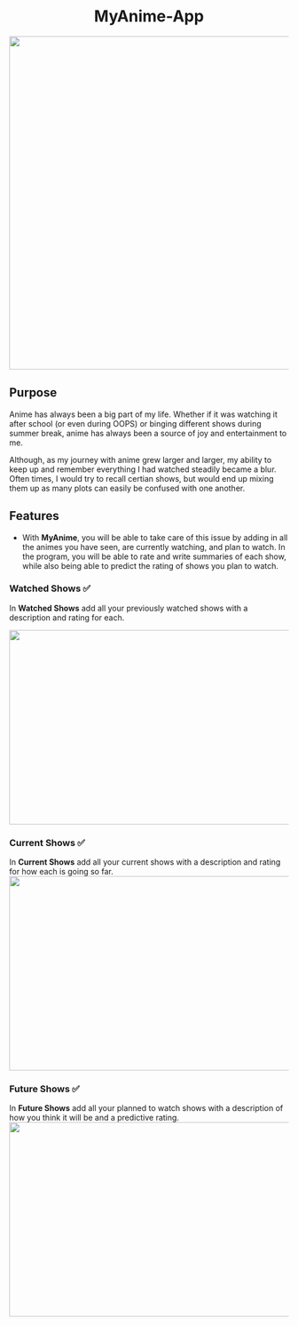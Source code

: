 <h1 align="center">MyAnime-App</h1>

<img src ='https://github.com/waPAO/MyAnime-App/blob/main/home.png' width="1000" height="600">

## Purpose

Anime has always been a big part of my life. Whether if it was watching it after school (or even during OOPS) or binging different shows during summer break, anime has always been a source of joy and entertainment to me.

Although, as my journey with anime grew larger and larger, my ability to keep up and remember everything I had watched steadily became a blur. Often times, I would try to recall certian shows, but would end up mixing them up as many plots can easily be confused with one another.

## Features 

* With **MyAnime**, you will be able to take care of this issue by adding in all the animes you have seen, are currently watching, and plan to watch. In the program, you will be able to rate and write summaries of each show, while also being able to predict the rating of shows you plan to watch. 

### Watched Shows :white_check_mark:
In **Watched Shows** add all your previously watched shows with a description and rating for each.

<img src ='https://github.com/waPAO/MyAnime-App/blob/main/watched.png' width="1000" height="350">

### Current Shows :white_check_mark:
In **Current Shows** add all your current shows with a description and rating for how each is going so far.
<img src ='https://github.com/waPAO/MyAnime-App/blob/main/current.png' width="1000" height="350">

### Future Shows :white_check_mark:
In **Future Shows** add all your planned to watch shows with a description of how you think it will be and a predictive rating.
<img src ='https://github.com/waPAO/MyAnime-App/blob/main/future.png' width="1000" height="350">


